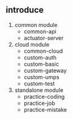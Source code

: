## introduce

1. common module
   - common-api
   - actuator-server
2. cloud module
   - common-cloud
   - custom-auth
   - custom-basic
   - custom-gateway
   - custom-umps
   - custom-test
3. standalone module
   - practice-coding
   - practice-job
   - practice-mistake
